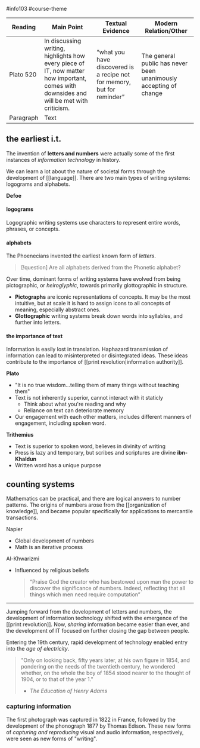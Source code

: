 #info103 #course-theme 


| Reading   | Main Point                                                                                                                              | Textual Evidence                                                        | Modern Relation/Other                                             |
| --------- | --------------------------------------------------------------------------------------------------------------------------------------- | ----------------------------------------------------------------------- | ----------------------------------------------------------------- |
| Plato 520 | In discussing writing, highlights how every piece of IT, now matter how important, comes with downsides and will be met with criticism. | “what you have discovered is a recipe not for memory, but for reminder” | The general public has never been unanimously accepting of change |
| Paragraph | Text                                                                                                                                    |                                                                         |                                                                   |

## the earliest i.t.
The invention of **letters and numbers** were actually some of the first instances of *information technology* in history.

We can learn a lot about the nature of societal forms through the development of [[language]]. There are two main types of writing systems: logograms and alphabets.

**Defoe**

#### logograms
Logographic writing systems use characters to represent entire words, phrases, or concepts. 
#### alphabets
The Phoenecians invented the earliest known form of *letters*. 

>[!question] Are all alphabets derived from the Phonetic alphabet?

Over time, dominant forms of writing systems have evolved from being pictographic, or *heiroglyphic*, towards primarily glottographic in structure.
- **Pictographs** are iconic representations of concepts. It may be the most intuitive, but at scale it is hard to assign icons to all concepts of meaning, especially abstract ones.
- **Glottographic** writing systems break down words into syllables, and further into letters.

#### the importance of text
Information is easily lost in translation. Haphazard transmission of information can lead to misinterpreted or disintegrated ideas. These ideas contribute to the importance of [[print revolution|information authority]]. 

**Plato**
- "It is no true wisdom...telling them of many things without teaching them"
- Text is not inherently superior, cannot interact with it staticly
	- Think about what you're reading and why
	- Reliance on text can deteriorate memory
- Our engagement with each other matters, includes different manners of engagement, including spoken word.

**Trithemius**
- Text is superior to spoken word, believes in divinity of writing
- Press is lazy and temporary, but scribes and scriptures are divine
**ibn-Khaldun**
- Written word has a unique purpose
## counting systems
Mathematics can be practical, and there are logical answers to number patterns. The origins of numbers arose from the [[organization of knowledge]], and became popular specifically for applications to mercantile transactions.

Napier
- Global development of numbers
- Math is an iterative process

Al-Khwarizmi
- Influenced by religious beliefs
	> “Praise God the creator who has bestowed upon man the power to discover the significance of numbers. Indeed, reflecting that all things which men need require computation”

---
Jumping forward from the development of letters and numbers, the development of information technology shifted with the emergence of the [[print revolution]]. Now, *sharing* information became easier than ever, and the development of IT focused on further closing the gap between people.

Entering the 19th century, rapid development of technology enabled entry into the *age of electricity*. 
> "Only on looking back, fifty years later, at his own figure in 1854, and pondering on the needs of the twentieth century, he wondered whether, on the whole the boy of 1854 stood nearer to the thought of 1904, or to that of the year 1."
> - *The Education of Henry Adams*
### capturing information
The first photograph was captured in 1822 in France, followed by the development of the phonograph 1877 by Thomas Edison. These new forms of *capturing and reproducing* visual and audio information, respectively, were seen as new forms of "writing".




